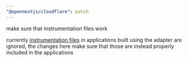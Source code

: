 ```yaml
---
"@opennextjs/cloudflare": patch
---
```


make sure that instrumentation files work

currently [instrumentation files](https://nextjs.org/docs/app/building-your-application/optimizing/instrumentation)
in applications built using the adapter are ignored, the changes here
make sure that those are instead properly included in the applications
